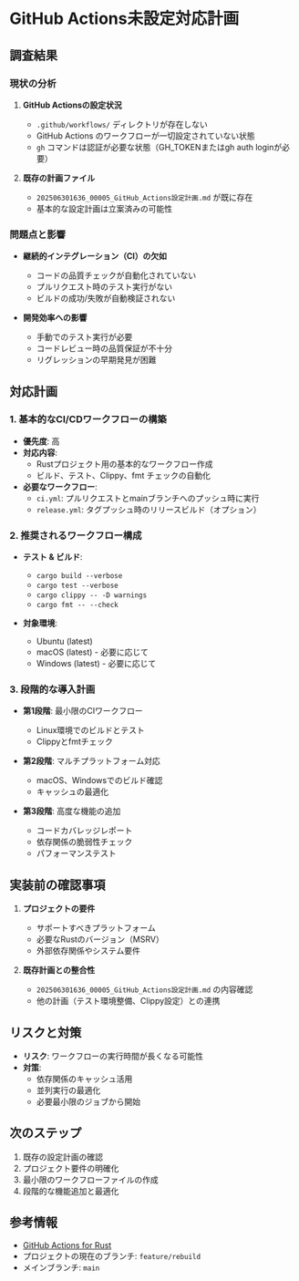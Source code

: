 # GitHub Actions未設定対応計画

## 調査結果

### 現状の分析

1. **GitHub Actionsの設定状況**
   - `.github/workflows/` ディレクトリが存在しない
   - GitHub Actions のワークフローが一切設定されていない状態
   - `gh` コマンドは認証が必要な状態（GH_TOKENまたはgh auth loginが必要）

2. **既存の計画ファイル**
   - `202506301636_00005_GitHub_Actions設定計画.md` が既に存在
   - 基本的な設定計画は立案済みの可能性

### 問題点と影響

- **継続的インテグレーション（CI）の欠如**
  - コードの品質チェックが自動化されていない
  - プルリクエスト時のテスト実行がない
  - ビルドの成功/失敗が自動検証されない

- **開発効率への影響**
  - 手動でのテスト実行が必要
  - コードレビュー時の品質保証が不十分
  - リグレッションの早期発見が困難

## 対応計画

### 1. 基本的なCI/CDワークフローの構築
- **優先度**: 高
- **対応内容**:
  - Rustプロジェクト用の基本的なワークフロー作成
  - ビルド、テスト、Clippy、fmt チェックの自動化
- **必要なワークフロー**:
  - `ci.yml`: プルリクエストとmainブランチへのプッシュ時に実行
  - `release.yml`: タグプッシュ時のリリースビルド（オプション）

### 2. 推奨されるワークフロー構成
- **テスト & ビルド**:
  - `cargo build --verbose`
  - `cargo test --verbose`
  - `cargo clippy -- -D warnings`
  - `cargo fmt -- --check`

- **対象環境**:
  - Ubuntu (latest)
  - macOS (latest) - 必要に応じて
  - Windows (latest) - 必要に応じて

### 3. 段階的な導入計画
- **第1段階**: 最小限のCIワークフロー
  - Linux環境でのビルドとテスト
  - Clippyとfmtチェック

- **第2段階**: マルチプラットフォーム対応
  - macOS、Windowsでのビルド確認
  - キャッシュの最適化

- **第3段階**: 高度な機能の追加
  - コードカバレッジレポート
  - 依存関係の脆弱性チェック
  - パフォーマンステスト

## 実装前の確認事項

1. **プロジェクトの要件**
   - サポートすべきプラットフォーム
   - 必要なRustのバージョン（MSRV）
   - 外部依存関係やシステム要件

2. **既存計画との整合性**
   - `202506301636_00005_GitHub_Actions設定計画.md` の内容確認
   - 他の計画（テスト環境整備、Clippy設定）との連携

## リスクと対策

- **リスク**: ワークフローの実行時間が長くなる可能性
- **対策**: 
  - 依存関係のキャッシュ活用
  - 並列実行の最適化
  - 必要最小限のジョブから開始

## 次のステップ

1. 既存の設定計画の確認
2. プロジェクト要件の明確化
3. 最小限のワークフローファイルの作成
4. 段階的な機能追加と最適化

## 参考情報

- [GitHub Actions for Rust](https://github.com/actions-rs)
- プロジェクトの現在のブランチ: `feature/rebuild`
- メインブランチ: `main`